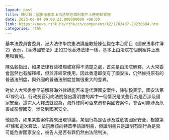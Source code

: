 ```yaml
---
layout: post
title: 陳弘毅：國安法基本上由法院在個別案件上應用和實施
date: 2023-06-04 09:00:23.000000000 +08:00
link: https://news.rthk.hk/rthk/ch/component/k2/1703437-20230604.htm
categories: rthk
---
```


基本法委員會委員、港大法律學院憲法講座教授陳弘毅在本台節目《國安法事件簿2》表示，《香港國安法》正如其他香港法律一樣，基本上由法院在個別案件上應用和實施。

陳弘毅指出，如果法律有些模糊或寫得不清楚之處，首先是由法院解釋，人大常委會當然也有解釋權，但並非經常使用，因此香港即使有了國安法，仍然維持原有的普通法制度，與外國的普通法制度並無很重大的差異。

對於人大常委會早前解釋海外律師能否來港代理國安案件，陳弘毅表示，國安法第47條列明，行政長官可向法院發出證明書的其中一個情況是某些行為是否涉及國家安全。這次人大釋法就認為，海外律師可否來港參與國安案件，會否可能涉及危害或影響國安，涉及到國家安全。

他認為，如果某些案件將來出現爭議，某個行為是否涉及或危害國家安全，根據第47條和這次釋法，法院應該向特首申請證明書，但證明書只是證明有關行為是否可能危害國家安全，被告人是否有罪仍然由法院判決。
